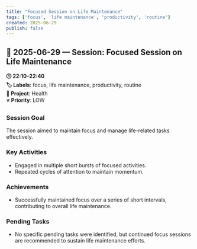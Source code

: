 ```yaml
---
title: "Focused Session on Life Maintenance"
tags: ['focus', 'life maintenance', 'productivity', 'routine']
created: 2025-06-29
publish: false
---
```


## 📅 2025-06-29 — Session: Focused Session on Life Maintenance

**🕒 22:10–22:40**  
**🏷️ Labels**: focus, life maintenance, productivity, routine  
**📂 Project**: Health  
**⭐ Priority**: LOW  


### Session Goal
The session aimed to maintain focus and manage life-related tasks effectively.

### Key Activities
- Engaged in multiple short bursts of focused activities.
- Repeated cycles of attention to maintain momentum.

### Achievements
- Successfully maintained focus over a series of short intervals, contributing to overall life maintenance.

### Pending Tasks
- No specific pending tasks were identified, but continued focus sessions are recommended to sustain life maintenance efforts.
